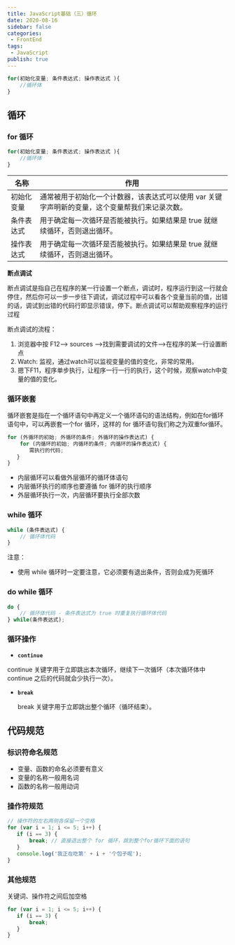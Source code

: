```yaml
---
title: JavaScript基础（三）循环
date: 2020-08-16
sidebar: false
categories:
 - FrontEnd
tags:
 - JavaScript
publish: true
---
```


```js
for(初始化变量; 条件表达式; 操作表达式 ){
    //循环体
}
```

<!-- more -->

## 循环



### for 循环

```js
for(初始化变量; 条件表达式; 操作表达式 ){
    //循环体
}
```

| 名称       | 作用                                                         |
| ---------- | ------------------------------------------------------------ |
| 初始化变量 | 通常被用于初始化一个计数器，该表达式可以使用 var 关键字声明新的变量，这个变量帮我们来记录次数。 |
| 条件表达式 | 用于确定每一次循环是否能被执行。如果结果是 true 就继续循环，否则退出循环。 |
| 操作表达式 | 用于确定每一次循环是否能被执行。如果结果是 true 就继续循环，否则退出循环。 |



**断点调试**

断点调试是指自己在程序的某一行设置一个断点，调试时，程序运行到这一行就会停住，然后你可以一步一步往下调试，调试过程中可以看各个变量当前的值，出错的话，调试到出错的代码行即显示错误，停下。断点调试可以帮助观察程序的运行过程

断点调试的流程：

1. 浏览器中按 F12--> sources -->找到需要调试的文件-->在程序的某一行设置断点
2. Watch: 监视，通过watch可以监视变量的值的变化，非常的常用。
3. 摁下F11，程序单步执行，让程序一行一行的执行，这个时候，观察watch中变量的值的变化。



### 循环嵌套

循环嵌套是指在一个循环语句中再定义一个循环语句的语法结构，例如在for循环语句中，可以再嵌套一个for 循环，这样的 for 循环语句我们称之为双重for循环。

```js
for (外循环的初始; 外循环的条件; 外循环的操作表达式) {
    for (内循环的初始; 内循环的条件; 内循环的操作表达式) {  
       需执行的代码;
   }
}
```

- 内层循环可以看做外层循环的循环体语句
- 内层循环执行的顺序也要遵循 for 循环的执行顺序 
- 外层循环执行一次，内层循环要执行全部次数



### while 循环

```js
while (条件表达式) {
    // 循环体代码 
}
```

注意：

- 使用 while 循环时一定要注意，它必须要有退出条件，否则会成为死循环



### do while 循环

```js
do {
    // 循环体代码 - 条件表达式为 true 时重复执行循环体代码
} while(条件表达式);
```



### 循环操作

- **`continue`**

continue 关键字用于立即跳出本次循环，继续下一次循环（本次循环体中 continue 之后的代码就会少执行一次）。

- **`break`**

  break 关键字用于立即跳出整个循环（循环结束）。



## 代码规范

### 标识符命名规范

-  变量、函数的命名必须要有意义
-  变量的名称一般用名词  
-  函数的名称一般用动词  



### 操作符规范

```js
// 操作符的左右两侧各保留一个空格
for (var i = 1; i <= 5; i++) {
   if (i == 3) {
       break; // 直接退出整个 for 循环，跳到整个for循环下面的语句
   }
   console.log('我正在吃第' + i + '个包子呢');
}
```



### 其他规范

关键词、操作符之间后加空格

```js
for (var i = 1; i <= 5; i++) {
   if (i == 3) {
       break;
   }
}
```

